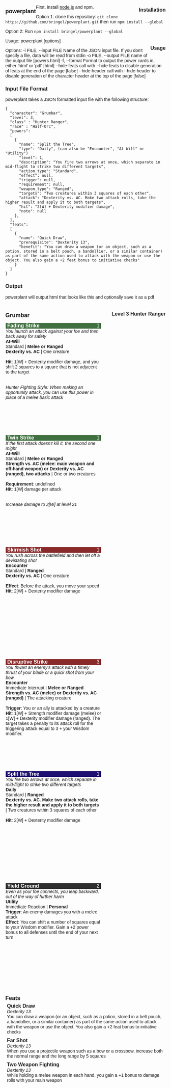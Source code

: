 # powerplant

## Installation

First, install [node.js](http://nodejs.org) and npm.

Option 1:
clone this repository:
`git clone https://github.com/bringel/powerplant.git`
then run
`npm install --global`

Option 2:
Run
`npm install bringel/powerplant --global`

## Usage

Usage: powerplant [options]

Options:
   -i FILE, --input FILE    Name of the JSON input file. If you don't specify a file, data will be read from stdin
   -o FILE, --output FILE   name of the output file  [powers.html]
   -f, --format             Format to output the power cards in, either 'html' or 'pdf'  [html]
   --hide-feats             call with --hide-feats to disable generation of feats at the end of the page  [false]
   --hide-header            call with --hide-header to disable generation of the character header at the top of the page  [false]

### Input File Format

powerplant takes a JSON formatted input file with the following structure:

    {
      "character": "Grumbar",
      "level": 3,
      "class" : "Hunter Ranger",
      "race" : "Half-Orc",
      "powers":
      [
        {
          "name": "Split the Tree",
          "type": "Daily", (can also be "Encounter", "At Will" or "Utility")
          "level": 1,
          "description": "You fire two arrows at once, which separate in mid-flight to strike two different targets",
          "action_type": "Standard",
          "effect": null,
          "trigger": null,
          "requirement": null,
          "weapon_type": "Ranged",
          "targets": "Two creatures within 3 squares of each other",
          "attack": "Dexterity vs. AC. Make two attack rolls, take the higher result and apply it to both targets",
          "hit": "2[W] + Dexterity modifier damage",
          "note": null
        },
      ],
      "feats":
      [
        {
          "name": "Quick Draw",
          "prerequisite": "Dexterity 13",
          "benefit": "You can draw a weapon (or an object, such as a potion, stored in a belt pouch, a bandollier, or a similar container) as part of the same action used to attack with the weapon or use the object. You also gain a +2 feat bonus to initiative checks"
        }
      ]
    }

### Output
powerplant will output html that looks like this and optionally save it as a pdf

<style type="text/css">body { font-family: Helvetica, sans-serif; font-size: 14px;}.card { width: 300px; height: 350px; display: inline-block; float: left; margin: 1px; page-break-inside: avoid;}.cardHeader { color: #FFFFFF; padding-left: 5px; padding-right: 5px; font-size: 16px;}.atWill { background-color: #407040; }.encounter { background-color: #892a2a; }.daily { background-color: #1d1070; }.utility { background-color: #2e2e2e; }.left { float: left; }.right { float: right; }.clear { clear: both; }.header { font-size: 18px; clear: both;}.featTitle { font-size: 16px;}h1 { font-size: 18px; float: left;}h2 {font-size: 16px; float: right;}.featHeader { font-size: 18px;}.feat { padding: 5px; }</style><div><h1>Grumbar</h1><h2>Level 3 Hunter Ranger</h2></div><div class='clear'></div><div class='card' id='Fading Strike'><div class='cardHeader atWill'><span class='left'><strong>Fading Strike</strong></span><span class='right'>1</span><div class='clear'></div></div><div class='clear'><em>You launch an attack against your foe and then back away for safety</em></div><div><strong>At-Will</strong></div><div>Standard | <strong>Melee or Ranged</strong></div><div><strong>Dexterity vs. AC</strong> | One creature</div><br /><div><strong>Hit</strong>: 1[W] + Dexterity modifier damage, and you shift 2 squares to a square that is not adjacent to the target</div><br /><br /><div><em>Hunter Fighting Style: When making an opportunity attack, you can use this power in place of a melee basic attack</em></div></div><div class='card' id='Twin Strike'><div class='cardHeader atWill'><span class='left'><strong>Twin Strike</strong></span><span class='right'>1</span><div class='clear'></div></div><div class='clear'><em>If the first attack doesn't kill it, the second one might</em></div><div><strong>At-Will</strong></div><div>Standard | <strong>Melee or Ranged</strong></div><div><strong>Strength vs. AC (melee: main weapon and off-hand weapon) or Dexterity vs. AC (ranged), two attacks</strong> | One or two creatures</div><br /><div><strong>Requirement</strong>: undefined</strong></div><div><strong>Hit</strong>: 1[W] damage per attack</div><br /><br /><div><em>Increase damage to 2[W] at level 21</em></div></div><div class='card' id='Skirmi-h Shot'><div class='cardHeader encounter'><span class='left'><strong>Skirmish Shot</strong></span><span class='right'>1</span><div class='clear'></div></div><div class='clear'><em>You rush across the battlefield and then let off a devistating shot</em></div><div><strong>Encounter</strong></div><div>Standard | <strong>Ranged</strong></div><div><strong>Dexterity vs. AC</strong> | One creature</div><br /><div><strong>Effect</strong>: Before the attack, you move your speed</div><div><strong>Hit</strong>: 2[W] + Dexterity modifier damage</div><br /><br /></div><div class='card' id='Di-ruptive Strike'><div class='cardHeader encounter'><span class='left'><strong>Disruptive Strike</strong></span><span class='right'>3</span><div class='clear'></div></div><div class='clear'><em>You thwart an enemy's attack with a timely thrust of your blade or a quick shot from your bow</em></div><div><strong>Encounter</strong></div><div>Immediate Interrupt | <strong>Melee or Ranged</strong></div><div><strong>Strength vs. AC (melee) or Dexterity vs. AC (ranged)</strong> | The attacking creature</div><br /><div><strong>Trigger</strong>: You or an ally is attacked by a creature</div><div><strong>Hit</strong>: 1[W] + Strength modifier damage (melee) or 1[W] + Dexterity modifier damage (ranged). The target takes a penalty to its attack roll for the triggering attack equal to 3 + your Wisdom modifier.</div><br /><br /></div><div class='card' id='Split the Tree'><div class='cardHeader daily'><span class='left'><strong>Split the Tree</strong></span><span class='right'>1</span><div class='clear'></div></div><div class='clear'><em>You fire two arrows at once, which separate in mid-flight to strike two different targets</em></div><div><strong>Daily</strong></div><div>Standard | <strong>Ranged</strong></div><div><strong>Dexterity vs. AC. Make two attack rolls, take the higher result and apply it to both targets</strong> | Two creatures within 3 squares of each other</div><br /><div><strong>Hit</strong>: 2[W] + Dexterity modifier damage</div><br /><br /></div><div class='card' id='Yield Ground'><div class='cardHeader utility'><span class='left'><strong>Yield Ground</strong></span><span class='right'>2</span><div class='clear'></div></div><div class='clear'><em>Even as your foe connects, you leap backward, out of the way of further harm</em></div><div><strong>Utility</strong></div><div>Immediate Reaction | <strong>Personal</strong></div><div><strong>Trigger</strong>: An enemy damages you with a melee attack</div><div><strong>Effect</strong>: You can shift a number of squares equal to your Wisdom modifier. Gain a +2 power bonus to all defenses until the end of your next turn</div></div><div class='clear'></div><div class='featHeader'><strong>Feats</strong></div><div class='feat'><div class='featTitle'><strong>Quick Draw</strong></div><div><em>Dexterity 13</em></div><div>You can draw a weapon (or an object, such as a potion, stored in a belt pouch, a bandollier, or a similar container) as part of the same action used to attack with the weapon or use the object. You also gain a +2 feat bonus to initiative checks</div></div><div class='feat'><div class='featTitle'><strong>Far Shot</strong></div><div><em>Dexterity 13</em></div><div>When you use a projectile weapon such as a bow or a crossbow, increase both the normal range and the long range by 5 squares</div></div><div class='feat'><div class='featTitle'><strong>Two Weapon Fighting</strong></div><div><em>Dexterity 13</em></div><div>While holding a melee weapon in each hand, you gain a +1 bonus to damage rolls with your main weapon</div></div></html>
